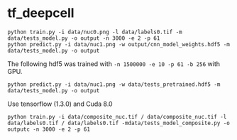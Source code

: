 # tf_deepcell

```
python train.py -i data/nuc0.png -l data/labels0.tif -m data/tests_model.py -o output -n 3000 -e 2 -p 61
python predict.py -i data/nuc1.png -w output/cnn_model_weights.hdf5 -m data/tests_model.py -o output
```

The following hdf5 was trained with ```-n 1500000 -e 10 -p 61 -b 256``` with GPU.
```
python predict.py -i data/nuc1.png -w data/tests_pretrained.hdf5 -m data/tests_model.py -o output
```

Use tensorflow (1.3.0) and Cuda 8.0




```
python train.py -i data/composite_nuc.tif / data/composite_nuc.tif -l data/labels0.tif / data/labels0.tif -mdata/tests_model_composite.py -o outputc -n 3000 -e 2 -p 61
```
